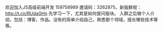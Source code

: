 欢迎加入JS高级前端开发 159758989 
邀请码：3262875，新版群规：http://t.cn/RUdaGHn 先学习一下，尤其是如何提问版块。
入群之后做个人介绍，包括：博客，作品。没有的简单介绍自己，熟悉那个领域，擅长哪些技术等等。


